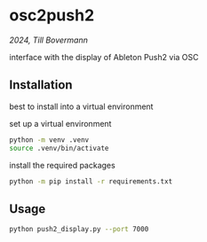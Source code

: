 # osc2push2
*2024, Till Bovermann*

interface with the display of Ableton Push2 via OSC


## Installation

best to install into a virtual environment


set up a virtual environment
```bash
python -m venv .venv
source .venv/bin/activate
```

install the required packages
```bash
python -m pip install -r requirements.txt
```

## Usage

```bash
python push2_display.py --port 7000
```
